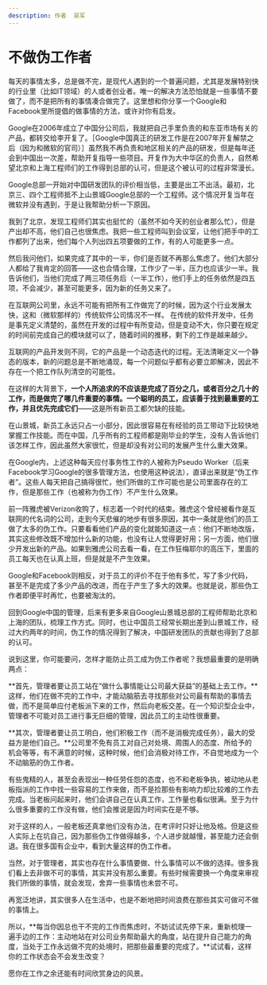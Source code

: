 ```yaml
---
description: 作者  吴军
---
```


# 不做伪工作者

每天的事情太多，总是做不完，是现代人遇到的一个普遍问题，尤其是发展特别快的行业里（比如IT领域）的人或者创业者。唯一的解决方法恐怕就是一些事情不要做了，而不是把所有的事情凑合做完了。这里想和你分享一个Google和Facebook里所提倡的做事情的方法，或许对你有启发。

 Google在2006年成立了中国分公司后，我就把自己手里负责的和东亚市场有关的产品，都转交给李开复了。［Google中国真正的研发工作是在2007年开复解禁之后（因为和微软的官司）］虽然我不再负责和地区相关的产品的研发，但是每年还会到中国出一次差，帮助开复指导一些项目。开复作为大中华区的负责人，自然希望北京和上海工程师们的工作得到总部的认可，但是这个被认可的过程非常漫长。 

Google总部一开始对中国研发团队的评价相当低，主要是出工不出活。最初，北京三、四个工程师抵不上山景城Google总部的一个工程师。这个情况开复当年在微软并没有遇到，于是让我帮助分析一下原因。

 我到了北京，发现工程师们其实也挺忙的（虽然不如今天的创业者那么忙），但是产出却不高，他们自己也很焦虑。我把一些工程师叫到会议室，让他们把手中的工作都列了出来，他们每个人列出四五项要做的工作，有的人可能更多一点。 

然后我问他们，如果完成了其中的一半，你们是否就不再那么焦虑了。他们大部分人都给了我肯定的回答——这也合情合理，工作少了一半，压力也应该少一半。我告诉他们，当他们完成了两三项任务后（一半工作），他们手上的任务依然是四五项，不会减少，甚至可能更多，因为新的任务又来了。 

在互联网公司里，永远不可能有把所有工作做完了的时候，因为这个行业发展太快，这和（微软那样的）传统软件公司情况不一样。 在传统的软件开发中，任务是事先定义清楚的，虽然在开发的过程中有所变动，但是变动不大，你只要在规定的时间前完成自己的模块就可以了，随着时间的推移，剩下的工作是越来越少。 

互联网的产品开发则不同，它的产品是一个动态迭代的过程。无法清晰定义一个静态的版本，新的问题总是不断地涌现，每一个问题似乎都有必要立即解决，因此不存在一个把工作队列清空的可能性。 

在这样的大背景下，**一个人所追求的不应该是完成了百分之几，或者百分之几十的工作，而是做完了哪几件重要的事情。一个聪明的员工，应该善于找到最重要的工作，并且优先完成它们**——这是所有新员工都欠缺的技能。 

在山景城，新员工永远只占一小部分，因此很容易在有经验的员工带动下比较快地掌握工作技能。而在中国，几乎所有的工程师都是刚毕业的学生，没有人告诉他们该怎样工作，因此虽然大家很忙，但是却没有对公司的发展产生什么重大效果。 

在Google内，上述这种每天应付事务性工作的人被称为Pseudo Worker（后来Facebook学习Google的很多管理方法，也使用这种说法），直译出来就是“伪工作者”。这些人每天把自己搞得很忙，他们所做的工作可能也是公司里面存在的工作，但是那些工作（也被称为伪工作）不产生什么效果。 

前一阵雅虎被Verizon收购了，标志着一个时代的结束。雅虎这个曾经被看作是互联网的代名词的公司，走到今天悲催的地步有很多原因，其中一条就是他们的员工做了太多的伪工作。只要看看他们产品的变化就能知道这一点：他们不断地改版，其实这些修改既不增加什么新的功能，也没有让人觉得更好用；另一方面，他们很少开发出新的产品。如果到雅虎公司去看一看，在工作狂梅耶尔的高压下，里面的员工每天也在认真上班，但是就是不产生效果。 

Google和Facebook则相反，对于员工的评价不在于他有多忙，写了多少代码，甚至不是完成了多少产品的改进，而在于产生了多大的效果。也就是说，那些伪工作者即便平时再忙，也要被淘汰的。 

回到Google中国的管理，后来有更多来自Google山景城总部的工程师帮助北京和上海的团队，梳理工作方式。同时，也让中国员工经常长期出差到山景城工作，经过大约两年的时间，伪工作的情况得到了解决，中国研发团队的贡献也得到了总部的认可。 

说到这里，你可能要问，怎样才能防止员工成为伪工作者呢？我想最重要的是明确两点：

**首先，管理者要让员工站在“做什么事情能让公司最大获益”的基础上去工作。**这样，他们在做不完的工作中，才能动脑筋去寻找那些对公司最有帮助的事情去做，而不是简单应付老板派下来的工作，然后向老板交差。在一个知识型企业中，管理者不可能对员工进行事无巨细的管理，因此员工的主动性很重要。

**其次，管理者要让员工明白，他们积极工作（而不是消极完成任务），最大的受益方是他们自己。**公司里不免有员工对自己对处境、周围人的态度、所给予的机会等等，有不满意的时候，这种时候，他们会消极对待工作，不自觉地成为一个不动脑筋的伪工作者。

 有些鬼精的人，甚至会表现出一种任劳任怨的态度，也不和老板争执，被动地从老板指派的工作中找一些容易的工作来做，而不是捡那些有影响力却比较难的工作去完成。当老板问起来时，他们会讲自己在认真工作，工作量也看似很满。至于为什么很多重要的工作没有做，他们会推说是因为时间实在是不够。 

对于这样的人，一般老板还真拿他们没有办法，在考评时只好让他及格。但是这些人实际上在坑自己，因为那些伪工作做得越多，个人进步就越慢，甚至能力还会倒退。我在很多国有企业中，看到大量这样的伪工作者。 

当然，对于管理者，其实也存在什么事情要做、什么事情可以不做的选择。很多我们看上去非做不可的事情，其实并没有那么重要。有些时候需要换一个角度来审视我们所做的事情，就会发现，舍弃一些事情也未尝不可。 

再宽泛地讲，其实很多人在生活中，也是不断地把时间浪费在那些其实可做可不做的事情上。 

所以，**每当你因总也干不完的工作而焦虑时，不妨试试先停下来，重新梳理一遍手边的工作：主动地站在对公司业务帮助最大的角度，站在提升自己能力的角度，当处于工作永远做不完的处境时，把那些最重要的完成了。**试试看，这样你的工作状态会不会发生改变？ 

愿你在工作之余还能有时间欣赏身边的风景。

